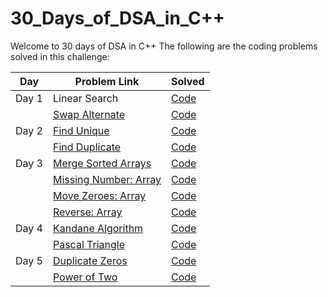 # 30_Days_of_DSA_in_C++

Welcome to 30 days of DSA in C++
The following are the coding problems solved in this challenge:


| Day | Problem Link| Solved |
|----| ------------- |--------|
| Day 1 | Linear Search | [Code](https://github.com/Shiw2807/30_Days_of_DSA/blob/main/Day_01/linear_search.cpp) | 
|  | [Swap Alternate](https://www.codingninjas.com/codestudio/problems/swap-alternate_624941)| [Code](https://github.com/Shiw2807/30_Days_of_DSA/blob/main/Day_01/swap_alternate.cpp) |
| Day 2 | [Find Unique](https://www.codingninjas.com/codestudio/problems/find-unique_625159) | [Code](https://github.com/Shiw2807/30_Days_of_DSA/blob/main/Day_02/find_unique.cpp) | 
|  | [Find Duplicate](https://www.codingninjas.com/codestudio/problems/find-duplicate-in-array_1112602)| [Code](https://github.com/Shiw2807/30_Days_of_DSA/blob/main/Day_02/find_duplicate.cpp) |
| Day 3 | [Merge Sorted Arrays](https://www.codingninjas.com/codestudio/problems/ninja-and-sorted-arrays_1214628) | [Code](https://github.com/Shiw2807/30_Days_of_DSA/blob/main/Day_03/merge_sorted.cpp) | 
|  | [Missing Number: Array](https://leetcode.com/problems/missing-number/)| [Code](https://github.com/Shiw2807/30_Days_of_DSA/blob/main/Day_03/missing_number.cpp) |
|  | [Move Zeroes: Array](https://www.codingninjas.com/codestudio/problem-details/interview-shuriken-41-move-zeroes-to-end_240143)| [Code](https://github.com/Shiw2807/30_Days_of_DSA/blob/main/Day_03/move_zeroes.cpp) |
|  | [Reverse: Array](https://www.codingninjas.com/codestudio/problems/reverse-the-array_1262298)| [Code](https://github.com/Shiw2807/30_Days_of_DSA/blob/main/Day_03/reverse.cpp) |
| Day 4 | [Kandane Algorithm](https://leetcode.com/problems/maximum-subarray/) | [Code](https://github.com/Shiw2807/30_Days_of_DSA/blob/main/Day_04/kandane.cpp) | 
|  | [Pascal Triangle](https://leetcode.com/problems/pascals-triangle/)| [Code](https://github.com/Shiw2807/30_Days_of_DSA/blob/main/Day_04/pascal_triangle.cpp) |
| Day 5 | [Duplicate Zeros](https://leetcode.com/problems/duplicate-zeros/submissions/) | [Code](https://github.com/Shiw2807/30_Days_of_DSA/blob/main/Day_05/duplicate_zeroes.cpp) | 
|  | [Power of Two](https://leetcode.com/problems/power-of-two/)| [Code](https://github.com/Shiw2807/30_Days_of_DSA/blob/main/Day_04/pascal_triangle.cpp) |



